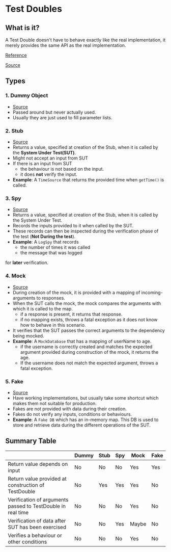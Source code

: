 # Test Doubles

## What is it?
A Test Double doesn't have to behave exactly like the real implementation, it merely provides the same API as the real implementation.

[Reference](https://martinfowler.com/bliki/TestDouble.html)

[Source](http://xunitpatterns.com/Test%20Double.html)

## Types

### 1. Dummy Object
- [Source](https://martinfowler.com/bliki/TestDouble.html)
- Passed around but never actually used.
- Usually they are just used to fill parameter lists.


### 2. Stub
- [Source](http://xunitpatterns.com/Test%20Stub.html)
- Returns a value, specified at creation of the Stub, when it is called by the **System Under Test(SUT)**.
- Might not accept an input from SUT
- If there is an input from SUT
	+ the behaviour is not based on the input.
	+ it does **not** verify the input.
- **Example**: A `TimeSource` that returns the provided time when `getTime()` is called.

### 3. Spy
- [Source](http://xunitpatterns.com/Test%20Spy.html)
- Returns a value, specified at creation of the Stub, when it is called by the System Under Test.
- Records the inputs provided to it when called by the SUT.
- These records can then be inspected during the verification phase of the test (**Not During the test**).
-  **Example**: A `LogSpy` that records
	+  the number of times it was called 
	+  the message that was logged
  
  for **later** verification.

### 4. Mock
- [Source](http://xunitpatterns.com/Mock%20Object.html)
- During creation of the mock, it is provided with a mapping of incoming-arguments to responses.
- When the SUT calls the mock, the mock compares the arguments with which it is called to the map.
	+ if a response is present, it returns that response.
	+ if no mapping exists, throws a fatal exception as it does not know how to behave in this scenario.
- It verifies that the SUT passes the correct arguments to the dependency being mocked.
- **Example**: A `MockDatabase` that has a mapping of userName to age.
	+ if the username is correctly created and matches the expected argument provided during construction of the mock, it returns the age.
	+ If the username does not match the expected argument, throws a fatal exception.
  
### 5. Fake
- [Source](http://xunitpatterns.com/Fake%20Object.html)
- Have working implementations, but usually take some shortcut which makes them not suitable for production.
- Fakes are not provided with data during their creation.
- Fakes do not verify any inputs, conditions or behaviours.
- **Example**: A `Fake DB` which has an in-memory map. This DB is used to store and retrieve data during the different operations of the SUT.


## Summary Table
|                                                             | Dummy | Stub | Spy | Mock  | Fake |
|-------------------------------------------------------------|-------|------|-----|-------|------|
| Return value depends on input                               | No    | No   | No  | Yes   | Yes  |
| Return value provided at construction of TestDouble         | No    | Yes  | Yes | Yes   | No   |
| Verification of arguments passed to TestDouble in real time | No    | No   | No  | Yes   | No   |
| Verification of data after SUT has been exercised           | No    | No   | Yes | Maybe | No   |
| Verifies a behaviour or other conditions                    | No    | No   | No  | Yes   | No   |
